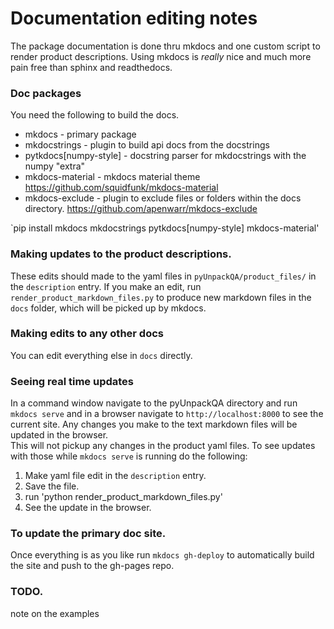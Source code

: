# Documentation editing notes
The package documentation is done thru mkdocs and one custom script to render product descriptions. Using mkdocs is *really* nice and much more pain free than sphinx and readthedocs.  

### Doc packages
You need the following to build the docs.  
- mkdocs - primary package
- mkdocstrings - plugin to build api docs from the docstrings
- pytkdocs[numpy-style] - docstring parser for mkdocstrings with the numpy "extra"  
- mkdocs-material - mkdocs material theme https://github.com/squidfunk/mkdocs-material
- mkdocs-exclude - plugin to exclude files or folders within the docs directory. https://github.com/apenwarr/mkdocs-exclude

`pip install mkdocs mkdocstrings pytkdocs[numpy-style] mkdocs-material'  

### Making updates to the product descriptions.
These edits should made to the yaml files in `pyUnpackQA/product_files/` in the `description` entry. If you make an edit, run `render_product_markdown_files.py` to produce new markdown files in the `docs` folder, which will be picked up by mkdocs.

### Making edits to any other docs
You can edit everything else in `docs` directly.

### Seeing real time updates
In a command window navigate to the pyUnpackQA directory and run `mkdocs serve` and in a browser navigate to `http://localhost:8000` to see the current site. Any changes you make to the text markdown files will be updated in the browser.   
This will not pickup any changes in the product yaml files. To see updates with those while `mkdocs serve` is running do the following:  
1. Make yaml file edit in the `description` entry.
2. Save the file.
3. run 'python render_product_markdown_files.py'
4. See the update in the browser.

### To update the primary doc site.
Once everything is as you like run `mkdocs gh-deploy` to automatically build the site and push to the gh-pages repo. 

### TODO.
note on the examples
